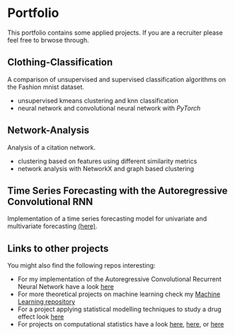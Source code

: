 # Portfolio
This portfolio contains some applied projects. If you are a recruiter please feel free to brwose through.

## Clothing-Classification
A comparison of unsupervised and supervised classification algorithms on the Fashion mnist dataset.
- unsupervised kmeans clustering and knn classification
- neural network and convolutional neural network with *PyTorch*

## Network-Analysis
Analysis of a citation network.
- clustering based on features using different similarity metrics
- network analysis with NetworkX and graph based clustering

## Time Series Forecasting with the Autoregressive Convolutional RNN
Implementation of a time series forecasting model for univariate and multivariate forecasting [(here)](https://github.com/lorenzflow/Autoregressive-Convolutional-RNN).

## Links to other projects
You might also find the following repos interesting:
- For my implementation of the Autoregressive Convolutional Recurrent Neural Network have a look [here](https://github.com/lorenzflow/Autoregressive-Convolutional-RNN)
- For more theoretical projects on machine learning check my [Machine Learning repository](https://github.com/lorenzflow/MachineLearning)
- For a project applying statistical modelling techniques to study a drug effect look [here](https://github.com/lorenzflow/Statistical-Modelling)
- For projects on computational statistics have a look [here](https://github.com/lorenzflow/Computational-Statistics-Project-1), [here](https://github.com/lorenzflow/Computational-Statistics-Project-2), or [here](https://github.com/lorenzflow/Computational-Statistics-Project-3)
